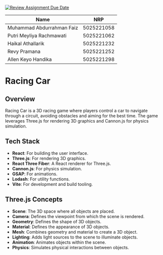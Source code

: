 [![Review Assignment Due Date](https://classroom.github.com/assets/deadline-readme-button-22041afd0340ce965d47ae6ef1cefeee28c7c493a6346c4f15d667ab976d596c.svg)](https://classroom.github.com/a/ZUtYscbQ)

| Name                      | NRP        |
| --------------------------|------------|
| Muhammad Abdurrahman Faiz | 5025221058 |
| Putri Meyliya Rachmawati  | 5025221062 |
| Haikal Athallarik         | 5025221232 |
| Revy Pramana              | 5025221252 |
| Allen Keyo Handika        | 5025221298 |

# Racing Car

## Overview
Racing Car is a 3D racing game where players control a car to navigate through a circuit, avoiding obstacles and aiming for the best time. The game leverages Three.js for rendering 3D graphics and Cannon.js for physics simulation.

## Tech Stack
- **React**: For building the user interface.
- **Three.js**: For rendering 3D graphics.
- **React Three Fiber**: A React renderer for Three.js.
- **Cannon.js**: For physics simulation.
- **GSAP**: For animations.
- **Lodash**: For utility functions.
- **Vite**: For development and build tooling.

## Three.js Concepts
- **Scene**: The 3D space where all objects are placed.
- **Camera**: Defines the viewpoint from which the scene is rendered.
- **Geometry**: Defines the shape of 3D objects.
- **Material**: Defines the appearance of 3D objects.
- **Mesh**: Combines geometry and material to create a 3D object.
- **Lighting**: Adds light sources to the scene to illuminate objects.
- **Animation**: Animates objects within the scene.
- **Physics**: Simulates physical interactions between objects.
